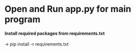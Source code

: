 <h1>Open and Run app.py for main program</h1>

<h4>Install required packages from requirements.txt</h4>

-> pip install -r requirements.txt
